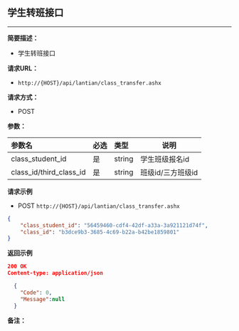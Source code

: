 ## 学生转班接口
--------------------
**简要描述：** 

- 学生转班接口

**请求URL：** 

- `http://{HOST}/api/lantian/class_transfer.ashx`
  
**请求方式：**

- POST

**参数：** 

|参数名|必选|类型|说明|
|:----    |:---|:----- |-----   |
|class_student_id    |是  |string |学生班级报名id |
|class_id/third_class_id    |是  |string |班级id/三方班级id   |

**请求示例**

- POST `http://{HOST}/api/lantian/class_transfer.ashx`

``` json
{
	"class_student_id": "56459460-cdf4-42df-a33a-3a921121d74f",
	"class_id": "b3dce9b3-3685-4c69-b22a-b42be1859801"
}
```

**返回示例**

``` json
200 OK
Content-type: application/json

  {
    "Code": 0,
    "Message":null
  }
```

**备注：** 
